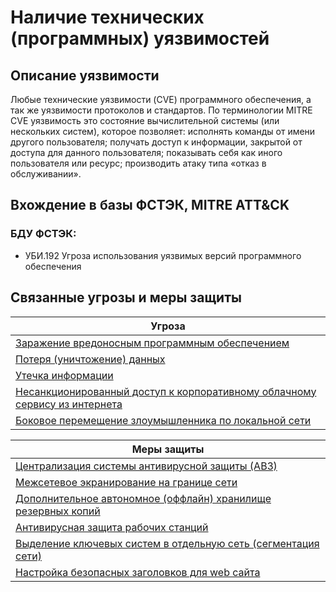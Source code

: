 # Наличие технических (программных) уязвимостей

## Описание уязвимости
Любые технические уязвимости (CVE) программного обеспечения, а так же уязвимости протоколов и стандартов.
По терминологии MITRE CVE уязвимость это состояние вычислительной системы (или нескольких систем), которое позволяет:
исполнять команды от имени другого пользователя;
получать доступ к информации, закрытой от доступа для данного пользователя;
показывать себя как иного пользователя или ресурс;
производить атаку типа «отказ в обслуживании».

## Вхождение в базы ФСТЭК, MITRE ATT&CK
### БДУ ФСТЭК:
+ УБИ.192 Угроза использования уязвимых версий программного обеспечения

## Связанные угрозы и меры защиты
|Угроза|
|-|
|[Заражение вредоносным программным обеспечением](/vkr/threats/page20)|
|[Потеря (уничтожение) данных](/vkr/threats/page9)|
|[Утечка информации](/vkr/threats/page11)|
|[Несанкционированный доступ к корпоративному облачному сервису из интернета](/vkr/threats/page4)|
|[Боковое перемещение злоумышленника по локальной сети](/vkr/threats/page1)|

|Меры защиты|
|-|
|[Централизация системы антивирусной защиты (АВЗ)](/vkr/measures/page6)|
|[Межсетевое экранирование на границе сети](/vkr/measures/page8)|
|[Дополнительное автономное (оффлайн) хранилище резервных копий](/vkr/measures/page12)|
|[Антивирусная защита рабочих станций](/vkr/measures/page16)|
|[Выделение ключевых систем в отдельную сеть (сегментация сети)](/vkr/measures/page20)|
|[Настройка безопасных заголовков для web сайта](/vkr/measures/page34)|